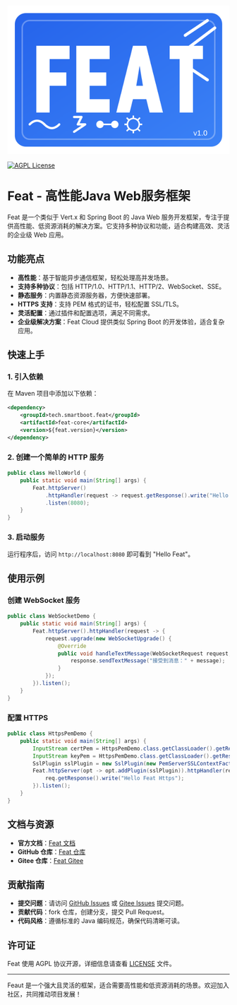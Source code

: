 
![Logo](feat_rect_logo.svg)


[![AGPL License](https://img.shields.io/badge/license-AGPL-blue.svg)](http://www.gnu.org/licenses/agpl-3.0)


# Feat - 高性能Java Web服务框架

Feat 是一个类似于 Vert.x 和 Spring Boot 的 Java Web 服务开发框架，专注于提供高性能、低资源消耗的解决方案。它支持多种协议和功能，适合构建高效、灵活的企业级 Web 应用。

## 功能亮点

- **高性能**：基于智能异步通信框架，轻松处理高并发场景。
- **支持多种协议**：包括 HTTP/1.0、HTTP/1.1、HTTP/2、WebSocket、SSE。
- **静态服务**：内置静态资源服务器，方便快速部署。
- **HTTPS 支持**：支持 PEM 格式的证书，轻松配置 SSL/TLS。
- **灵活配置**：通过插件和配置选项，满足不同需求。
- **企业级解决方案**：Feat Cloud 提供类似 Spring Boot 的开发体验，适合复杂应用。

## 快速上手

### 1. 引入依赖

在 Maven 项目中添加以下依赖：

```xml
<dependency>
    <groupId>tech.smartboot.feat</groupId>
    <artifactId>feat-core</artifactId>
    <version>${feat.version}</version>
</dependency>
```

### 2. 创建一个简单的 HTTP 服务

```java
public class HelloWorld {
    public static void main(String[] args) {
        Feat.httpServer()
            .httpHandler(request -> request.getResponse().write("Hello Feat"))
            .listen(8080);
    }
}
```

### 3. 启动服务

运行程序后，访问 `http://localhost:8080` 即可看到 "Hello Feat"。

## 使用示例

### 创建 WebSocket 服务

```java
public class WebSocketDemo {
    public static void main(String[] args) {
        Feat.httpServer().httpHandler(request -> {
            request.upgrade(new WebSocketUpgrade() {
                @Override
                public void handleTextMessage(WebSocketRequest request, WebSocketResponse response, String message) {
                    response.sendTextMessage("接受到消息：" + message);
                }
            });
        }).listen();
    }
}
```

### 配置 HTTPS

```java
public class HttpsPemDemo {
    public static void main(String[] args) {
        InputStream certPem = HttpsPemDemo.class.getClassLoader().getResourceAsStream("example.org.pem");
        InputStream keyPem = HttpsPemDemo.class.getClassLoader().getResourceAsStream("example.org-key.pem");
        SslPlugin sslPlugin = new SslPlugin(new PemServerSSLContextFactory(certPem, keyPem));
        Feat.httpServer(opt -> opt.addPlugin(sslPlugin)).httpHandler(req -> {
            req.getResponse().write("Hello Feat Https");
        }).listen();
    }
}
```

## 文档与资源

- **官方文档**：[Feat 文档](https://smartboot.tech/feat)
- **GitHub 仓库**：[Feat 仓库](https://github.com/smartboot/feat)
- **Gitee 仓库**：[Feat Gitee](https://gitee.com/smartboot/feat)

## 贡献指南

- **提交问题**：请访问 [GitHub Issues](https://github.com/smartboot/feat/issues) 或 [Gitee Issues](https://gitee.com/smartboot/feat/issues) 提交问题。
- **贡献代码**：fork 仓库，创建分支，提交 Pull Request。
- **代码风格**：遵循标准的 Java 编码规范，确保代码清晰可读。

## 许可证

Feat 使用 AGPL 协议开源，详细信息请查看 [LICENSE](LICENSE) 文件。

---

Feaut 是一个强大且灵活的框架，适合需要高性能和低资源消耗的场景。欢迎加入社区，共同推动项目发展！